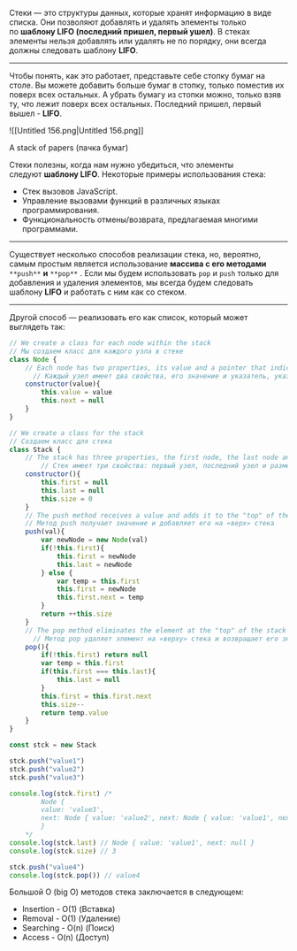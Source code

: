 Стеки — это структуры данных, которые хранят информацию в виде списка. Они позволяют добавлять и удалять элементы только по **шаблону LIFO (последний пришел, первый ушел)**. В стеках элементы нельзя добавлять или удалять не по порядку, они всегда должны следовать шаблону **LIFO**.

---

Чтобы понять, как это работает, представьте себе стопку бумаг на столе. Вы можете добавить больше бумаг в стопку, только поместив их поверх всех остальных. А убрать бумагу из стопки можно, только взяв ту, что лежит поверх всех остальных. Последний пришел, первый вышел - **LIFO**.

![[Untitled 156.png|Untitled 156.png]]

A stack of papers (пачка бумаг)

Стеки полезны, когда нам нужно убедиться, что элементы следуют **шаблону LIFO**. Некоторые примеры использования стека:

- Стек вызовов JavaScript.
- Управление вызовами функций в различных языках программирования.
- Функциональность отмены/возврата, предлагаемая многими программами.

---

Существует несколько способов реализации стека, но, вероятно, самым простым является использование **массива с его методами** `**push**` **и** `**pop**` . Если мы будем использовать `pop` и `push` только для добавления и удаления элементов, мы всегда будем следовать шаблону **LIFO** и работать с ним как со стеком.

---

Другой способ — реализовать его как список, который может выглядеть так:

```JavaScript
// We create a class for each node within the stack
// Мы создаем класс для каждого узла в стеке
class Node {
    // Each node has two properties, its value and a pointer that indicates the node that follows
	  // Каждый узел имеет два свойства, его значение и указатель, указывающий следующий за ним узел
    constructor(value){
        this.value = value
        this.next = null
    }
}

// We create a class for the stack
// Создаем класс для стека
class Stack {
    // The stack has three properties, the first node, the last node and the stack size
		// Стек имеет три свойства: первый узел, последний узел и размер стека
    constructor(){
        this.first = null
        this.last = null
        this.size = 0
    }
    // The push method receives a value and adds it to the "top" of the stack
    // Метод push получает значение и добавляет его на «верх» стека
    push(val){
        var newNode = new Node(val)
        if(!this.first){
            this.first = newNode
            this.last = newNode
        } else {
            var temp = this.first
            this.first = newNode
            this.first.next = temp
        }
        return ++this.size
    }
    // The pop method eliminates the element at the "top" of the stack and returns its value
	  // Метод pop удаляет элемент на «верху» стека и возвращает его значение
    pop(){
        if(!this.first) return null
        var temp = this.first
        if(this.first === this.last){
            this.last = null
        }
        this.first = this.first.next
        this.size--
        return temp.value
    }
}

const stck = new Stack

stck.push("value1")
stck.push("value2")
stck.push("value3")

console.log(stck.first) /* 
        Node {
        value: 'value3',
        next: Node { value: 'value2', next: Node { value: 'value1', next: null } }
        }
    */
console.log(stck.last) // Node { value: 'value1', next: null }
console.log(stck.size) // 3

stck.push("value4")
console.log(stck.pop()) // value4
```

Большой О (big O) методов стека заключается в следующем:

- Insertion - O(1) (Вставка)
- Removal - O(1) (Удаление)
- Searching - O(n) (Поиск)
- Access - O(n) (Доступ)